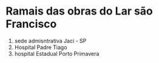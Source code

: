 # Ramais das obras do Lar são Francisco

1. sede admisntrativa Jaci - SP
2. Hospital Padre Tiago
3. hospital Estadual Porto Primavera

